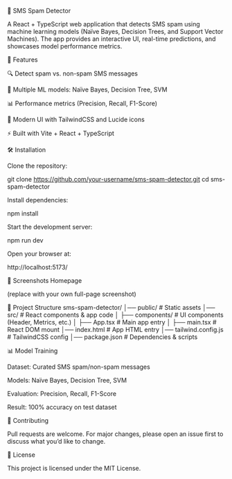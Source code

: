 📱 SMS Spam Detector

A React + TypeScript web application that detects SMS spam using machine learning models (Naïve Bayes, Decision Trees, and Support Vector Machines).
The app provides an interactive UI, real-time predictions, and showcases model performance metrics.

🚀 Features

🔍 Detect spam vs. non-spam SMS messages

🤖 Multiple ML models: Naïve Bayes, Decision Tree, SVM

📊 Performance metrics (Precision, Recall, F1-Score)

🎨 Modern UI with TailwindCSS and Lucide icons

⚡ Built with Vite + React + TypeScript

🛠️ Installation

Clone the repository:

git clone https://github.com/your-username/sms-spam-detector.git
cd sms-spam-detector


Install dependencies:

npm install


Start the development server:

npm run dev


Open your browser at:

http://localhost:5173/

📸 Screenshots
Homepage


(replace with your own full-page screenshot)

📂 Project Structure
sms-spam-detector/
│── public/              # Static assets
│── src/                 # React components & app code
│   ├── components/      # UI components (Header, Metrics, etc.)
│   ├── App.tsx          # Main app entry
│   ├── main.tsx         # React DOM mount
│── index.html           # App HTML entry
│── tailwind.config.js   # TailwindCSS config
│── package.json         # Dependencies & scripts

📊 Model Training

Dataset: Curated SMS spam/non-spam messages

Models: Naïve Bayes, Decision Tree, SVM

Evaluation: Precision, Recall, F1-Score

Result: 100% accuracy on test dataset

🤝 Contributing

Pull requests are welcome. For major changes, please open an issue first to discuss what you’d like to change.

📜 License

This project is licensed under the MIT License.
